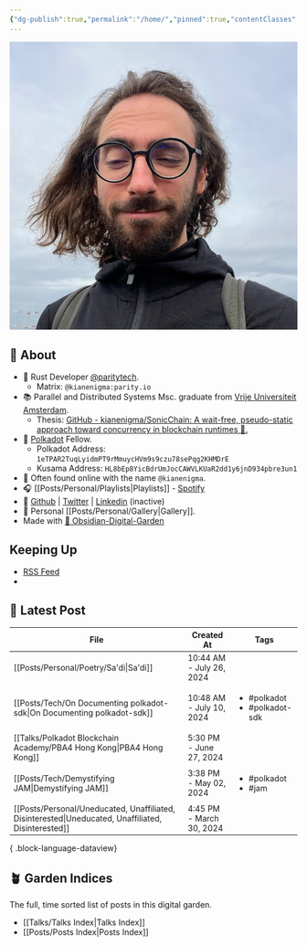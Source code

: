 ```yaml
---
{"dg-publish":true,"permalink":"/home/","pinned":true,"contentClasses":"homepage","tags":["gardenEntry"],"created":"2024-03-24T11:35:09.000+01:00","updated":"2024-08-21T22:15:13.326+02:00"}
---
```


![Screenshot 2023-11-01 at 21.21.06.jpeg|300](/img/user/resources/Screenshot%202023-11-01%20at%2021.21.06.jpeg)
## 📝 About 
- 🦀 Rust Developer [@paritytech](https://twitter.com/ParityTech/).           
	- Matrix: `@kianenigma:parity.io`
- 📚 Parallel and Distributed Systems Msc. graduate from [Vrije Universiteit Amsterdam](https://twitter.com/VUamsterdam).
	- Thesis: [GitHub - kianenigma/SonicChain: A wait-free, pseudo-static approach toward concurrency in blockchain runtimes 🚀.](https://github.com/kianenigma/SonicChain?tab=readme-ov-file)
- 🔴 [Polkadot](https://www.polkadot.network) Fellow. 
	- Polkadot Address: `1eTPAR2TuqLyidmPT9rMmuycHVm9s9czu78sePqg2KHMDrE`
	- Kusama Address: `HL8bEp8YicBdrUmJocCAWVLKUaR2dd1y6jnD934pbre3un1`
- 🤖 Often found online with the name `@kianenigma`.
- 🎧 [[Posts/Personal/Playlists\|Playlists]] - [Spotify](https://open.spotify.com/user/1248494156?si=4e6338ab8bdb4c04)
- 🐙 [Github](https://github.com/kianenigma) | [Twitter](https://twitter.com/kianenigma)  | [Linkedin](https://www.linkedin.com/in/kian-paimani-a3618022b/) (inactive)
- 📸 Personal [[Posts/Personal/Gallery\|Gallery]].
- Made with [💎 Obsidian-Digital-Garden](https://github.com/oleeskild/Obsidian-Digital-Garden)

## Keeping Up 

- [RSS Feed](./feed.xml)
- 
## 📣 Latest Post 

| File                                                                                                   | Created At               | Tags                                              |
| ------------------------------------------------------------------------------------------------------ | ------------------------ | ------------------------------------------------- |
| [[Posts/Personal/Poetry/Sa'di\|Sa'di]]                                                              | 10:44 AM - July 26, 2024 | <ul></ul>                                         |
| [[Posts/Tech/On Documenting polkadot-sdk\|On Documenting polkadot-sdk]]                             | 10:48 AM - July 10, 2024 | <ul><li>#polkadot</li><li>#polkadot-sdk</li></ul> |
| [[Talks/Polkadot Blockchain Academy/PBA4 Hong Kong\|PBA4 Hong Kong]]                                | 5:30 PM - June 27, 2024  | <ul></ul>                                         |
| [[Posts/Tech/Demystifying JAM\|Demystifying JAM]]                                                   | 3:38 PM - May 02, 2024   | <ul><li>#polkadot</li><li>#jam</li></ul>          |
| [[Posts/Personal/Uneducated, Unaffiliated, Disinterested\|Uneducated, Unaffiliated, Disinterested]] | 4:45 PM - March 30, 2024 | <ul></ul>                                         |

{ .block-language-dataview}

## 🪴 Garden Indices 
The full, time sorted list of posts in this digital garden. 
- [[Talks/Talks Index\|Talks Index]]
- [[Posts/Posts Index\|Posts Index]]
